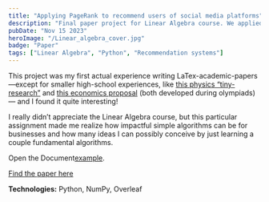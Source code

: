 ```yaml
---
title: "Applying PageRank to recommend users of social media platforms"
description: "Final paper project for Linear Algebra course. We applied PageRank algorithm to predict, based on interactions in the social network (likes, comments, follow, etc), recommendation of must-know people for a particular user. Dataset taken from Kaggle."
pubDate: "Nov 15 2023"
heroImage: "/Linear_algebra_cover.jpg"
badge: "Paper"
tags: ["Linear Algebra", "Python", "Recommendation systems"]
---
```


This project was my first actual experience writing LaTex-academic-papers —except for smaller high-school experiences, like [this physics “tiny-research”](https://youtu.be/z1UvTNPSaYM) and [this economics proposal](https://drive.google.com/drive/folders/1TW8jOCdj4_ZhS3ytqgCf1odT8Xe-Bl58?usp=sharing) (both developed during olympiads) — and I found it quite interesting!

I really didn’t appreciate the Linear Algebra course, but this particular assignment made me realize how impactful simple algorithms can be for businesses and how many ideas I can possibly conceive by just learning a couple fundamental algorithms.

<p>Open the Document<a href="https://drive.google.com/file/d/1yhyZKD6QOz5DEf41pfTJi7dysnp-ik5x/view?usp=drive_link">example</a>.</p>

[Find the paper here](https://drive.google.com/drive/folders/1qb_Xbqpe2YGXricj58SPsnHfK2O2HdJs?usp=sharing)

<b>Technologies:</b> Python, NumPy, Overleaf
